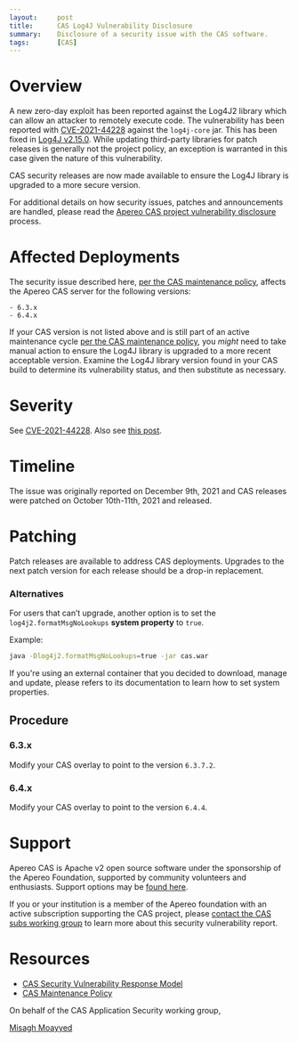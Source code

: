 ```yaml
---
layout:     post
title:      CAS Log4J Vulnerability Disclosure
summary:    Disclosure of a security issue with the CAS software.
tags:       [CAS]
---
```


# Overview

A new zero-day exploit has been reported against the Log4J2 library which can allow an attacker to remotely execute code. The vulnerability has been reported with [CVE-2021-44228](https://nvd.nist.gov/vuln/detail/CVE-2021-44228) against the `log4j-core` jar. This has been fixed in [Log4J v2.15.0](https://repo1.maven.org/maven2/org/apache/logging/log4j/log4j-core/2.15.0/). While updating third-party libraries for patch releases is generally not the project policy, an exception is warranted in this case given the nature of this vulnerability.

CAS security releases are now made available to ensure the Log4J library is upgraded to a more secure version.

For additional details on how security issues, patches and announcements are handled, please read the [Apereo CAS project vulnerability disclosure](https://apereo.github.io/cas/developer/Sec-Vuln-Response.html) process.

# Affected Deployments

The security issue described here, [per the CAS maintenance policy](https://apereo.github.io/cas/developer/Maintenance-Policy.html), affects the Apereo CAS server for the following versions:

```
- 6.3.x
- 6.4.x
```

If your CAS version is not listed above and is still part of an active maintenance cycle [per the CAS maintenance policy](https://apereo.github.io/cas/developer/Maintenance-Policy.html), you *might* need to take manual action to ensure the Log4J library is upgraded to a more recent acceptable version. Examine the Log4J library version found in your CAS build to determine its vulnerability status, and then substitute as necessary.

# Severity

See [CVE-2021-44228](https://nvd.nist.gov/vuln/detail/CVE-2021-44228). Also see [this post](https://www.lunasec.io/docs/blog/log4j-zero-day/).

# Timeline

The issue was originally reported on December 9th, 2021 and CAS releases were patched on October 10th-11th, 2021 and released.

# Patching

Patch releases are available to address CAS deployments. Upgrades to the next patch version for each release should be a drop-in replacement.

### Alternatives

For users that can’t upgrade, another option is to set the `log4j2.formatMsgNoLookups` **system property** to `true`. 

Example:

```bash
java -Dlog4j2.formatMsgNoLookups=true -jar cas.war
```

If you're using an external container that you decided to download, manage and update, please refers to its documentation to learn how to set system properties.

## Procedure

### 6.3.x

Modify your CAS overlay to point to the version `6.3.7.2`.

### 6.4.x

Modify your CAS overlay to point to the version `6.4.4`.

# Support

Apereo CAS is Apache v2 open source software under the sponsorship of the Apereo Foundation, supported by community volunteers and enthusiasts. Support options may be [found here](https://apereo.github.io/cas/Support.html).

If you or your institution is a member of the Apereo foundation with an active subscription supporting the CAS project, please [contact the CAS subs working group](https://apereo.github.io/cas/Mailing-Lists.html) to learn more about this security vulnerability report.

# Resources

* [CAS Security Vulnerability Response Model](https://apereo.github.io/cas/developer/Sec-Vuln-Response.html)
* [CAS Maintenance Policy](https://apereo.github.io/cas/developer/Maintenance-Policy.html)

On behalf of the CAS Application Security working group,

[Misagh Moayyed](https://fawnoos.com)